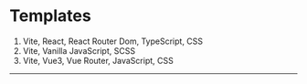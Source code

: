 # Templates
1. Vite, React, React Router Dom, TypeScript, CSS
2. Vite, Vanilla JavaScript, SCSS
3. Vite, Vue3, Vue Router, JavaScript, CSS
---
